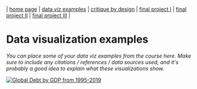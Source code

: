| [home page](https://cmustudent.github.io/tswd-portfolio-templates/) | [data viz examples](dataviz-examples) | [critique by design](critique-by-design) | [final project I](final-project-part-one) | [final project II](final-project-part-two) | [final project III](final-project-part-three) |

# Data visualization examples
_You can place some of your data viz examples from the course here.  Make sure to include any citations / references / data sources used, and it's probably a good idea to explain what these visualizations show._
<div class='tableauPlaceholder' id='viz1742776978640' style='position: relative'><noscript><a href='#'><img alt='Global Debt by GDP from 1995-2019 ' src='https:&#47;&#47;public.tableau.com&#47;static&#47;images&#47;ts&#47;tswdgvtdebt&#47;Sheet1&#47;1_rss.png' style='border: none' /></a></noscript><object class='tableauViz'  style='display:none;'><param name='host_url' value='https%3A%2F%2Fpublic.tableau.com%2F' /> <param name='embed_code_version' value='3' /> <param name='site_root' value='' /><param name='name' value='tswdgvtdebt&#47;Sheet1' /><param name='tabs' value='no' /><param name='toolbar' value='yes' /><param name='static_image' value='https:&#47;&#47;public.tableau.com&#47;static&#47;images&#47;ts&#47;tswdgvtdebt&#47;Sheet1&#47;1.png' /> <param name='animate_transition' value='yes' /><param name='display_static_image' value='yes' /><param name='display_spinner' value='yes' /><param name='display_overlay' value='yes' /><param name='display_count' value='yes' /><param name='language' value='en-US' /><param name='filter' value='publish=yes' /></object></div>
<script type='text/javascript'> 
var divElement = document.getElementById('viz1742776978640');
var vizElement = divElement.getElementsByTagName('object')[0];
vizElement.style.width='100%';vizElement.style.height=(divElement.offsetWidth*0.75)+'px'; 
var scriptElement = document.createElement('script');
scriptElement.src = 'https://public.tableau.com/javascripts/api/viz_v1.js';                    
vizElement.parentNode.insertBefore(scriptElement, vizElement); 
</script>

